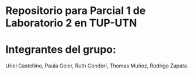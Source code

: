 # Repositorio para Parcial 1 de Laboratorio 2 en TUP-UTN

# Integrantes del grupo:

Uriel Castellino, Paula Geier, Ruth Condorí, Thomas Muñoz, Rodrigo Zapata.
